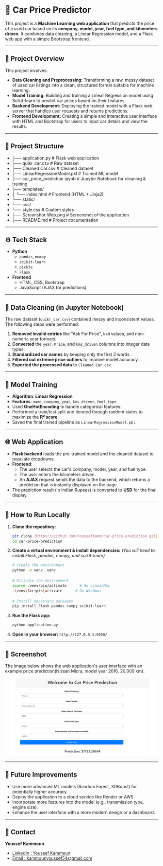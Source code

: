 # 🚗 Car Price Predictor

This project is a **Machine Learning web application** that predicts the price of a used car based on its **company, model, year, fuel type, and kilometers driven**. It combines data cleaning, a Linear Regression model, and a Flask web app with a simple Bootstrap frontend.

---

## 🚀 Project Overview
This project involves:

- **Data Cleaning and Preprocessing:** Transforming a raw, messy dataset of used car listings into a clean, structured format suitable for machine learning.
- **Model Training:** Building and training a Linear Regression model using Scikit-learn to predict car prices based on their features.
- **Backend Development:** Deploying the trained model with a Flask web server that handles user requests and returns predictions.
- **Frontend Development:** Creating a simple and interactive user interface with HTML and Bootstrap for users to input car details and view the results.

---
## 📂 Project Structure

- ├── application.py              # Flask web application
- ├── quikr_car.csv               # Raw dataset
- ├── Cleaned Car.csv             # Cleaned dataset
- ├── LinearRegressionModel.pkl   # Trained ML model
- ├── car_price_prediction.ipynb  # Jupyter Notebook for cleaning & training
- ├── templates/
- │   └── index.html              # Frontend (HTML + Jinja2)
- └── static/
- └── css/
- └── style.css           # Custom styles
- ├── Screenshot-Web.png          # Screenshot of the application
- ├── README.md         # Project documentation

---

## ⚙️ Tech Stack

-   **Python**
    -   `pandas`, `numpy`
    -   `scikit-learn`
    -   `pickle`
    -   `Flask`
-   **Frontend**
    -   HTML, CSS, Bootstrap
    -   JavaScript (AJAX for predictions)

---

## 🧹 Data Cleaning (in Jupyter Notebook)

The raw dataset (`quikr_car.csv`) contained messy and inconsistent values. The following steps were performed:

1.  **Removed invalid entries** like "Ask For Price", `NaN` values, and non-numeric year formats.
2.  **Converted** the `year`, `Price`, and `kms_driven` columns into integer data types.
3.  **Standardized car names** by keeping only the first 3 words.
4.  **Filtered out extreme price outliers** to improve model accuracy.
5.  **Exported the processed data** to `Cleaned Car.csv`.

---

## 🤖 Model Training

-   **Algorithm**: **Linear Regression**
-   **Features**: `name`, `company`, `year`, `kms_driven`, `fuel_type`
-   Used **OneHotEncoding** to handle categorical features.
-   Performed a train/test split and iterated through random states to maximize the **R² score**.
-   Saved the final trained pipeline as `LinearRegressionModel.pkl`.

---

## 🌐 Web Application

-   **Flask backend** loads the pre-trained model and the cleaned dataset to populate dropdowns.
-   **Frontend**:
    -   The user selects the car's company, model, year, and fuel type.
    -   The user enters the kilometers driven.
    -   An **AJAX** request sends the data to the backend, which returns a prediction that is instantly displayed on the page.
-   The prediction result (in Indian Rupees) is converted to **USD** for the final display.

---

## 🚀 How to Run Locally

1.  **Clone the repository:**
    ```bash
    git clone [https://github.com/YoussefKamm/car-price-prediction.git](https://github.com/YoussefKamm/car-price-prediction.git)
    cd car-price-prediction
    ```

2.  **Create a virtual environment & install dependencies:**
    *(You will need to install Flask, pandas, numpy, and scikit-learn)*
    ```bash
    # Create the environment
    python -m venv .venv

    # Activate the environment
    source .venv/bin/activate      # On Linux/Mac
    .\venv\Scripts\activate      # On Windows

    # Install necessary packages
    pip install Flask pandas numpy scikit-learn
    ```

3.  **Run the Flask app:**
    ```bash
    python application.py
    ```

4.  **Open in your browser:**
    `http://127.0.0.1:5000/`

---

## 📸 Screenshot

The image below shows the web application's user interface with an example price prediction(Nissan Micra, model year 2016, 20,000 km).


![image](https://github.com/YoussefKamm/Car-Price-Predictor/blob/main/Screenshot-Web.png)


---

## 📌 Future Improvements

-   Use more advanced ML models (Random Forest, XGBoost) for potentially higher accuracy.
-   Deploy the application to a cloud service like Render or AWS.
-   Incorporate more features into the model (e.g., transmission type, engine size).
-   Enhance the user interface with a more modern design or a dashboard.

---

## 📧 Contact

**Youssef Kammoun**

- [LinkedIn : Youssef Kammoun](https://www.linkedin.com/in/kammounyoussef)  
- [Email : kammounyoussef54@gmail.com](mailto:kammounyoussef54@gmail.com)
